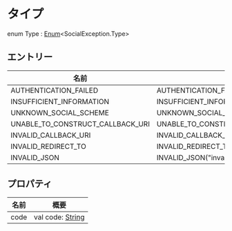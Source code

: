 # タイプ

enum Type : [Enum](https://kotlinlang.org/api/latest/jvm/stdlib/kotlin/-enum/index.html)&lt;SocialException.Type&gt;

## エントリー

| 名前                               | 概要                                                                         |
| ---------------------------------- | ------------------------------------------------------------------------------ |
| AUTHENTICATION_FAILED              | AUTHENTICATION_FAILED(&quot;authentication_failed&quot;)                       |
| INSUFFICIENT_INFORMATION           | INSUFFICIENT_INFORMATION(&quot;insufficient_information&quot;)                |
| UNKNOWN_SOCIAL_SCHEME              | UNKNOWN_SOCIAL_SCHEME(&quot;unknown_social_scheme&quot;)                      |
| UNABLE_TO_CONSTRUCT_CALLBACK_URI   | UNABLE_TO_CONSTRUCT_CALLBACK_URI(&quot;unable_to_construct_callback_uri&quot;)|
| INVALID_CALLBACK_URI               | INVALID_CALLBACK_URI(&quot;invalid_callback_uri&quot;)                        |
| INVALID_REDIRECT_TO                | INVALID_REDIRECT_TO(&quot;invalid_redirect_to&quot;)                          |
| INVALID_JSON                       | INVALID_JSON(&quot;invalid_json&quot;)                                        |

## プロパティ

| 名前 | 概要                                                                                     |
| ---- | ----------------------------------------------------------------------------------------- |
| code | val code: [String](https://kotlinlang.org/api/latest/jvm/stdlib/kotlin/-string/index.html) |